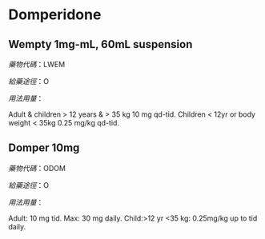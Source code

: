 # Domperidone

## Wempty 1mg-mL, 60mL suspension

*藥物代碼*：LWEM

*給藥途徑*：O

*用法用量*：

Adult & children > 12 years & > 35 kg 10 mg qd-tid. 
Children < 12yr or body weight < 35kg 0.25 mg/kg qd-tid.

## Domper 10mg

*藥物代碼*：ODOM

*給藥途徑*：O

*用法用量*：

Adult: 10 mg tid. Max: 30 mg daily.
Child:>12 yr <35 kg: 0.25mg/kg up to tid daily.

